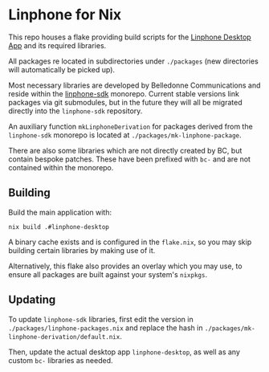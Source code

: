 # Linphone for Nix

This repo houses a flake providing build scripts for the
[Linphone Desktop App](https://gitlab.linphone.org/BC/public/linphone-desktop) and its required libraries.

All packages re located in subdirectories under `./packages` (new directories will automatically be picked up).

Most necessary libraries are developed by Belledonne Communications and reside within the
[linphone-sdk](https://gitlab.linphone.org/BC/public/linphone-sdk) monorepo. Current stable versions link packages via
git submodules, but in the future they will all be migrated directly into the `linphone-sdk` repository.

An auxiliary function `mkLinphoneDerivation` for packages derived from the `linphone-sdk` monorepo is located at
`./packages/mk-linphone-package`.

There are also some libraries which are not directly created by BC, but contain bespoke patches. These have been
prefixed with `bc-` and are not contained within the monorepo.

## Building

Build the main application with:

```shell
nix build .#linphone-desktop
```

A binary cache exists and is configured in the `flake.nix`, so you may skip building certain libraries by making use of
it.

Alternatively, this flake also provides an overlay which you may use, to ensure all packages are built against your
system's `nixpkgs`.

## Updating

To update `linphone-sdk` libraries, first edit the version in `./packages/linphone-packages.nix` and replace the hash in
`./packages/mk-linphone-derivation/default.nix`.

Then, update the actual desktop app `linphone-desktop`, as well as any custom `bc-` libraries as needed.
